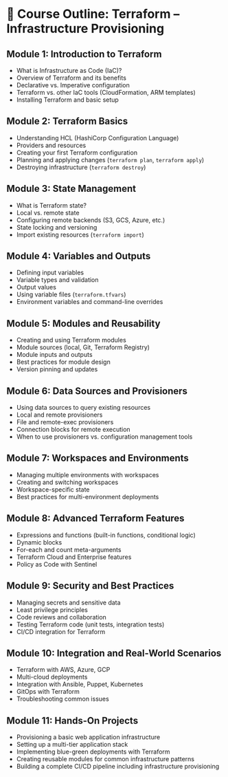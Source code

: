 # 📘 Course Outline: Terraform – Infrastructure Provisioning

## Module 1: Introduction to Terraform
- What is Infrastructure as Code (IaC)?
- Overview of Terraform and its benefits
- Declarative vs. Imperative configuration
- Terraform vs. other IaC tools (CloudFormation, ARM templates)
- Installing Terraform and basic setup

## Module 2: Terraform Basics
- Understanding HCL (HashiCorp Configuration Language)
- Providers and resources
- Creating your first Terraform configuration
- Planning and applying changes (`terraform plan`, `terraform apply`)
- Destroying infrastructure (`terraform destroy`)

## Module 3: State Management
- What is Terraform state?
- Local vs. remote state
- Configuring remote backends (S3, GCS, Azure, etc.)
- State locking and versioning
- Import existing resources (`terraform import`)

## Module 4: Variables and Outputs
- Defining input variables
- Variable types and validation
- Output values
- Using variable files (`terraform.tfvars`)
- Environment variables and command-line overrides

## Module 5: Modules and Reusability
- Creating and using Terraform modules
- Module sources (local, Git, Terraform Registry)
- Module inputs and outputs
- Best practices for module design
- Version pinning and updates

## Module 6: Data Sources and Provisioners
- Using data sources to query existing resources
- Local and remote provisioners
- File and remote-exec provisioners
- Connection blocks for remote execution
- When to use provisioners vs. configuration management tools

## Module 7: Workspaces and Environments
- Managing multiple environments with workspaces
- Creating and switching workspaces
- Workspace-specific state
- Best practices for multi-environment deployments

## Module 8: Advanced Terraform Features
- Expressions and functions (built-in functions, conditional logic)
- Dynamic blocks
- For-each and count meta-arguments
- Terraform Cloud and Enterprise features
- Policy as Code with Sentinel

## Module 9: Security and Best Practices
- Managing secrets and sensitive data
- Least privilege principles
- Code reviews and collaboration
- Testing Terraform code (unit tests, integration tests)
- CI/CD integration for Terraform

## Module 10: Integration and Real-World Scenarios
- Terraform with AWS, Azure, GCP
- Multi-cloud deployments
- Integration with Ansible, Puppet, Kubernetes
- GitOps with Terraform
- Troubleshooting common issues

## Module 11: Hands-On Projects
- Provisioning a basic web application infrastructure
- Setting up a multi-tier application stack
- Implementing blue-green deployments with Terraform
- Creating reusable modules for common infrastructure patterns
- Building a complete CI/CD pipeline including infrastructure provisioning